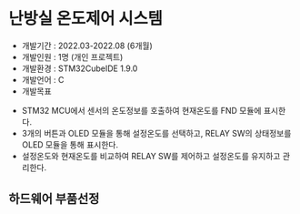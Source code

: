 # 난방실 온도제어 시스템
* 개발기간 : 2022.03-2022.08 (6개월)
* 개발인원 : 1명 (개인 프로젝트)
* 개발환경 : STM32CubeIDE 1.9.0
* 개발언어 : C
* 개발목표
- STM32 MCU에서 센서의 온도정보를 호출하여 현재온도를 FND 모듈에 표시한다.  
- 3개의 버튼과 OLED 모듈을 통해 설정온도를 선택하고, RELAY SW의 상태정보를 OLED 모듈을 통해 표시한다.  
- 설정온도와 현재온도를 비교하여 RELAY SW를 제어하고 설정온도를 유지하고 관리한다.  
##
## 하드웨어 부품선정
